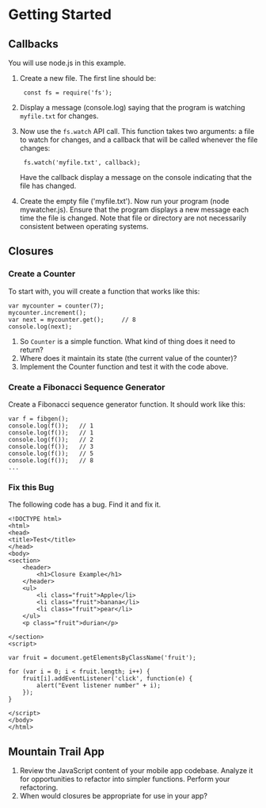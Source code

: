 # Getting Started

## Callbacks

You will use node.js in this example.

1. Create a new file. The first line should be:

        const fs = require('fs');

2. Display a message (console.log) saying that the program is watching `myfile.txt` for changes.
3. Now use the `fs.watch` API call. This function takes two arguments: a file to watch for changes, and a callback that will be called whenever the file changes:

        fs.watch('myfile.txt', callback);

    Have the callback display a message on the console indicating that the file has changed.
4. Create the empty file ('myfile.txt'). Now run your program (node mywatcher.js). Ensure that the program displays a new message each time the file is changed.
Note that file or directory are not necessarily consistent between operating systems.

## Closures

### Create a Counter

To start with, you will create a function that works like this:

    var mycounter = counter(7);
    mycounter.increment();
    var next = mycounter.get();     // 8
    console.log(next);


1.	So `Counter` is a simple function. What kind of thing does it need to return?
2.	Where does it maintain its state (the current value of the counter)?
3.	Implement the Counter function and test it with the code above.


### Create a Fibonacci Sequence Generator

Create a Fibonacci sequence generator function. It should work like this:

```
var f = fibgen();
console.log(f());	// 1
console.log(f());	// 1
console.log(f());	// 2
console.log(f());	// 3
console.log(f());	// 5
console.log(f());	// 8
...
```

### Fix this Bug

The following code has a bug. Find it and fix it.

```
<!DOCTYPE html>
<html>
<head>
<title>Test</title>
</head>
<body>
<section>
	<header>
		<h1>Closure Example</h1>
	</header>
	<ul>
		<li class="fruit">Apple</li>
		<li class="fruit">banana</li>
		<li class="fruit">pear</li>
	</ul>
	<p class="fruit">durian</p>

</section>
<script>

var fruit = document.getElementsByClassName('fruit');

for (var i = 0; i < fruit.length; i++) {
	fruit[i].addEventListener('click', function(e) {
		alert("Event listener number" + i);
	});
}

</script>
</body>
</html>
```

## Mountain Trail App

1.	Review the JavaScript content of your mobile app codebase. Analyze it for opportunities to refactor into simpler functions. Perform your refactoring.
2.	When would closures be appropriate for use in your app?




